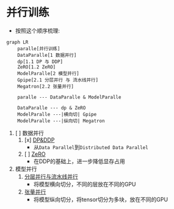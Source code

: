 # 并行训练



- 按照这个顺序梳理:
```mermaid
graph LR
    paralle[并行训练]
    DataParalle[1 数据并行]
    dp[1.1 DP 与 DDP]
    ZeRO[1.2 ZeRO]
    ModelParalle[2 模型并行]
    Gpipe[2.1 分层并行 与 流水线并行]
    Megatron[2.2 张量并行]

    paralle --- DataParalle & ModelParalle

    DataParalle --- dp & ZeRO
    ModelParalle ---|横向切| Gpipe
    ModelParalle ---|纵向切| Megatron

```

1. [ ] 数据并行
    1. [x] [DP&DDP](LLM/并行训练/DP&DDP.md)
        - 从`Data Parallel`到`Distributed Data Parallel`
    2. [ ] [ZeRO](LLM/并行训练/ZeRO.md)
        - 在DDP的基础上，进一步降低显存占用
2. 模型并行
    1. [分层并行与流水线并行](LLM/并行训练/分层并行与流水线并行.md)
        - 将模型横向切分，不同的层放在不同的GPU
    2. [张量并行](LLM/并行训练/张量并行.md)
        - 将模型纵向切分，将tensor切分为多块，放在不同的GPU
